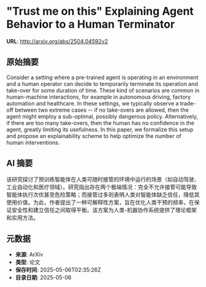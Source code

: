 # "Trust me on this" Explaining Agent Behavior to a Human Terminator

**URL**: http://arxiv.org/abs/2504.04592v2

## 原始摘要

Consider a setting where a pre-trained agent is operating in an environment
and a human operator can decide to temporarily terminate its operation and
take-over for some duration of time. These kind of scenarios are common in
human-machine interactions, for example in autonomous driving, factory
automation and healthcare. In these settings, we typically observe a trade-off
between two extreme cases -- if no take-overs are allowed, then the agent might
employ a sub-optimal, possibly dangerous policy. Alternatively, if there are
too many take-overs, then the human has no confidence in the agent, greatly
limiting its usefulness. In this paper, we formalize this setup and propose an
explainability scheme to help optimize the number of human interventions.


## AI 摘要

该研究探讨了预训练智能体在人类可随时接管的环境中运行的场景（如自动驾驶、工业自动化和医疗领域）。研究指出存在两个极端情况：完全不允许接管可能导致智能体执行次优甚至危险策略；而接管过多则表明人类对智能体缺乏信任，降低其使用价值。为此，作者提出了一种可解释性方案，旨在优化人类干预的频率，在保证安全性和建立信任之间取得平衡。该方案为人类-机器协作系统提供了理论框架和实用方法。

## 元数据

- **来源**: ArXiv
- **类型**: 论文
- **保存时间**: 2025-05-06T02:35:26Z
- **目录日期**: 2025-05-06
